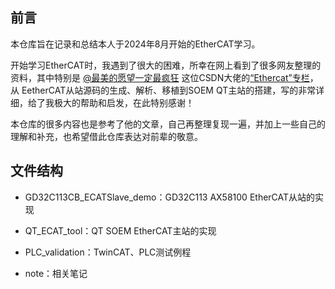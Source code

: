 ## 前言

本仓库旨在记录和总结本人于2024年8月开始的EtherCAT学习。

开始学习EtherCAT时，我遇到了很大的困难，所幸在网上看到了很多网友整理的资料，其中特别是 [@最美的愿望一定最疯狂](https://blog.csdn.net/g360250466?type=blog) 这位CSDN大佬的[“Ethercat”专栏](https://blog.csdn.net/g360250466/category_12241674.html?spm=1001.2014.3001.5482)，从 EetherCAT从站源码的生成、解析、移植到SOEM QT主站的搭建，写的非常详细，给了我极大的帮助和启发，在此特别感谢！

本仓库的很多内容也是参考了他的文章，自己再整理复现一遍，并加上一些自己的理解和补充，也希望借此仓库表达对前辈的敬意。

## 文件结构

- GD32C113CB_ECATSlave_demo：GD32C113 AX58100 EtherCAT从站的实现
- QT_ECAT_tool：QT SOEM EtherCAT主站的实现
- PLC_validation：TwinCAT、PLC测试例程

- note：相关笔记


